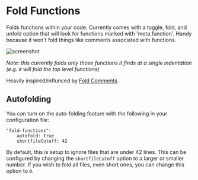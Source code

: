 # Fold Functions

Folds functions within your code. Currently comes with a toggle, fold, and unfold option that will look for functions marked with 'meta.function'. Handy because it won't fold things like comments associated with functions.

![screenshot](http://robballou.com/i/fold.gif)

*Note: this currently folds only those functions it finds at a single indentation (e.g. it will fold the top level functions)*

Heavily inspired/influnced by [Fold Comments](https://atom.io/packages/fold-comments).

## Autofolding

You can turn on the auto-folding feature with the following in your configuration file:

```coffescript
"fold-functions":
    autofold: true
    shortfileCutoff: 42
```

By default, this is setup to ignore files that are under 42 lines. This can be configured by changing the `shortfileCutoff` option to a larger or smaller number. If you wish to fold all files, even short ones, you can change this option to `0`.
